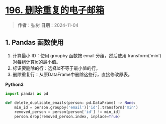 # [196. 删除重复的电子邮箱](https://leetcode.cn/problems/delete-duplicate-emails/description/)

> **作者**：弘树
> **日期**：2024-11-04

## 1. Pandas 函数使用

1. 计算最小 ID：使用 groupby 函数按 email 分组，然后使用 transform('min') 对每组计算id的最小值。
2. 标识要删除的行：选择id不等于最小值的行。
3. 删除重复行：从原DataFrame中删除这些行，直接修改原表。

**Python3**

```python
import pandas as pd

def delete_duplicate_emails(person: pd.DataFrame) -> None:
    min_id = person.groupby('email')['id'].transform('min')
    removed_person = person[person['id'] != min_id]
    person.drop(removed_person.index, inplace=True)
```